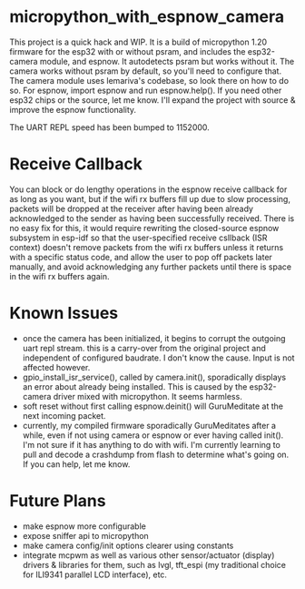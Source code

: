 # micropython_with_espnow_camera

This project is a quick hack and WIP. It is a build of micropython 1.20 firmware for the esp32 with or without psram, and includes the esp32-camera module, and espnow. It autodetects psram but works without it. The camera works without psram by default, so you'll need to configure that. The camera module uses lemariva's codebase, so look there on how to do so. For espnow, import espnow and run espnow.help(). If you need other esp32 chips or the source, let me know. I'll expand the project with source & improve the espnow functionality.

The UART REPL speed has been bumped to 1152000.

# Receive Callback
You can block or do lengthy operations in the espnow receive callback for as long as you want, but if the wifi rx buffers fill up due to slow processing, packets will be dropped at the receiver after having been already acknowledged to the sender as having been successfully received. There is no easy fix for this, it would require rewriting the closed-source espnow subsystem in esp-idf so that the user-specified receive csllback (ISR context) doesn't remove packets from the wifi rx buffers unless it returns with a specific status code, and allow the user to pop off packets later manually, and avoid acknowledging any further packets until there is space in the wifi rx buffers again.

# Known Issues
- once the camera has been initialized, it begins to corrupt the outgoing uart repl stream. this is a carry-over from the original project and independent of configured baudrate. I don't know the cause. Input is not affected however.
- gpio_install_isr_service(), called by camera.init(), sporadically displays an error about already being installed. This is caused by the esp32-camera driver mixed with micropython. It seems harmless.
- soft reset without first calling espnow.deinit() will GuruMeditate at the next incoming packet.
- currently, my compiled firmware sporadically GuruMeditates after a while, even if not using camera or espnow or ever having called init(). I'm not sure if it has anything to do with wifi. I'm currently learning to pull and decode a crashdump from flash to determine what's going on. If you can help, let me know.

# Future Plans
- make espnow more configurable
- expose sniffer api to micropython
- make camera config/init options clearer using constants
- integrate mcpwm as well as various other sensor/actuator (display) drivers & libraries for them, such as lvgl, tft_espi (my traditional choice for ILI9341 parallel LCD interface), etc.

